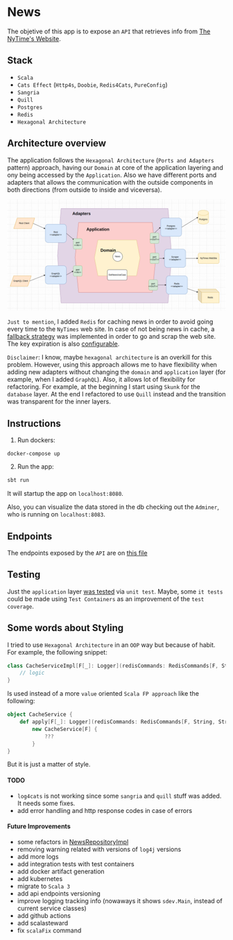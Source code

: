 # News

The objetive of this app is to expose an `API` that retrieves info from [The NyTime's Website](https://www.nytimes.com/).

## Stack

- `Scala`
- `Cats Effect` (`Http4s`, `Doobie`, `Redis4Cats`, `PureConfig`)
- `Sangria`
- `Quill`
- `Postgres`
- `Redis`
- `Hexagonal Architecture`

## Architecture overview

The application follows the `Hexagonal Architecture` (`Ports and Adapters` pattern) approach, having our `Domain` at core of the application layering and ony being accessed by the `Application`. Also we have different ports and adapters that allows the communication with the outside components in both directions (from outside to inside and viceversa).

![Alt text](diagrams/architecture.png?raw=true "Architecture")

`Just to mention`, I added `Redis` for caching news in order to avoid going every time to the `NyTimes` web site. In case of not being news in cache, a [fallback strategy](src/main/scala/io/github/sdev/application/GetNewsUseCaseService.scala) was implemented in order to go and scrap the web site. The key expiration is also [configurable](src/main/resources/application.conf).

`Disclaimer`: I know, maybe `hexagonal architecture` is an overkill for this problem. However, using this approach allows me to have flexibility when adding new adapters without changing the `domain` and `application` layer (for example, when I added `GraphQL`). Also, it allows lot of flexibility for refactoring. For example, at the beginning I start using `Skunk` for the `database` layer. At the end I refactored to use `Quill` instead and the transition was transparent for the inner layers.

## Instructions

1. Run dockers:

```
docker-compose up
```

2. Run the app:

``` scala
sbt run
```

It will startup the app on `localhost:8080`.

Also, you can visualize the data stored in the db checking out the `Adminer`, who is running on `localhost:8083`.

## Endpoints

The endpoints exposed by the `API` are on [this file](requests.http)

## Testing

Just the `application` layer [was tested](src/test/scala/io/github/sdev/application/GetNewsUseCaseServiceSpec.scala) via `unit test`. Maybe, some `it tests` could be made using `Test Containers` as an improvement of the `test coverage`.

## Some words about Styling

I tried to use `Hexagonal Architecture` in an `OOP` way but because of habit. For example, the following snippet:

``` scala
class CacheServiceImpl[F[_]: Logger](redisCommands: RedisCommands[F, String, String], config: CacheConfig) extends CacheService[F] {
    // logic
}
```

Is used instead of a more `value` oriented `Scala FP approach` like the following:

``` scala
object CacheService {
    def apply[F[_]: Logger](redisCommands: RedisCommands[F, String, String], config: CacheConfig) =
        new CacheService[F] {
            ???
        }
}
```

But it is just a matter of style.

#### TODO

- `log4cats` is not working since some `sangria` and `quill` stuff was added. It needs some fixes.
- add error handling and http response codes in case of errors

#### Future Improvements
- some refactors in [NewsRepositoryImpl](src/main/scala/io/github/sdev/adapter/out/persistence/NewsRepositoryImpl.scala)
- removing warning related with versions of `log4j` versions
- add more logs
- add integration tests with test containers
- add docker artifact generation
- add kubernetes
- migrate to `Scala 3`
- add api endpoints versioning
- improve logging tracking info (nowaways it shows `sdev.Main`, instead of current service classes)
- add github actions
- add scalasteward
- fix `scalaFix` command
